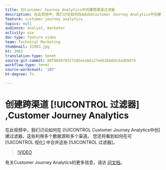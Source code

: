 ```yaml
---
title: 在Customer Journey Analytics中创建跨渠道过滤器
description: 在此视频中，我们讨论如何在AdobeCustomer Journey Analytics中创建过滤器，这些利用多个数据源和多个渠道。 您还将看到如何在可视化中组合这些过滤器。
feature: customer journey analytics
topics: null
audience: analyst, marketer
activity: use
doc-type: feature video
team: Technical Marketing
thumbnail: 31983.jpg
kt: 3962
translation-type: tm+mt
source-git-commit: 08f06d4703272d5eeab612fe6b2bb6dc4adb9d74
workflow-type: tm+mt
source-wordcount: '107'
ht-degree: 7%

---
```



# 创建跨渠道 [!UICONTROL 过滤器] ,Customer Journey Analytics

在此视频中，我们讨论如何在 [!UICONTROL Customer Journey Analytics中创] 建过滤器，这些利用多个数据源和多个渠道。 您还将看到如何在可 [!UICONTROL 视化] 中合并这些 [!UICONTROL 过滤器]。

>[!VIDEO](https://video.tv.adobe.com/v/31983/?quality=12)

有关Customer Journey Analytics的更多信息，请访 [问文档](https://docs.adobe.com/content/help/zh-Hans/analytics-platform/using/cja-landing.html)。

